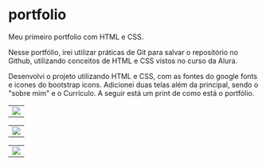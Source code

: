 # portfolio
Meu primeiro portfolio com HTML e CSS.

Nesse portfólio, irei  utilizar práticas de Git para salvar o repositório no Github, utilizando conceitos de HTML e CSS vistos no curso da Alura.

Desenvolvi o projeto utilizando HTML e CSS, com as fontes do google fonts e icones do bootstrap icons.
Adicionei duas telas além da principal, sendo o "sobre mim" e o Currículo. A seguir está um print de como está o portfólio.

<table><tr><td>
    <img src="https://github.com/brunocmnz/portfolio/assets/117315412/bb78fb78-c34c-4be7-bd3d-81a3d925368b" />
</td></tr></table>

<table><tr><td>
    <img src="https://github.com/brunocmnz/portfolio/assets/117315412/53c18713-d9ad-413b-b475-a3d6268a1f91" />
</td></tr></table>

<table><tr><td>
    <img src="https://github.com/brunocmnz/portfolio/assets/117315412/956a0745-5364-484b-b13c-42ae25adc04e" />
</td></tr></table>



